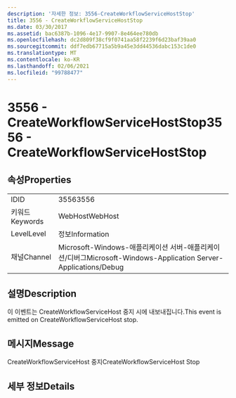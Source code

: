 ```yaml
---
description: '자세한 정보: 3556-CreateWorkflowServiceHostStop'
title: 3556 - CreateWorkflowServiceHostStop
ms.date: 03/30/2017
ms.assetid: bac6387b-1096-4e17-9907-8e464ee780db
ms.openlocfilehash: dc2d809f38cf9f0741aa58f2239f6d23baf39aa0
ms.sourcegitcommit: ddf7edb67715a5b9a45e3dd44536dabc153c1de0
ms.translationtype: MT
ms.contentlocale: ko-KR
ms.lasthandoff: 02/06/2021
ms.locfileid: "99788477"
---
```

# <a name="3556---createworkflowservicehoststop"></a><span data-ttu-id="e6c9a-103">3556 - CreateWorkflowServiceHostStop</span><span class="sxs-lookup"><span data-stu-id="e6c9a-103">3556 - CreateWorkflowServiceHostStop</span></span>

## <a name="properties"></a><span data-ttu-id="e6c9a-104">속성</span><span class="sxs-lookup"><span data-stu-id="e6c9a-104">Properties</span></span>  
  
|||  
|-|-|  
|<span data-ttu-id="e6c9a-105">ID</span><span class="sxs-lookup"><span data-stu-id="e6c9a-105">ID</span></span>|<span data-ttu-id="e6c9a-106">3556</span><span class="sxs-lookup"><span data-stu-id="e6c9a-106">3556</span></span>|  
|<span data-ttu-id="e6c9a-107">키워드</span><span class="sxs-lookup"><span data-stu-id="e6c9a-107">Keywords</span></span>|<span data-ttu-id="e6c9a-108">WebHost</span><span class="sxs-lookup"><span data-stu-id="e6c9a-108">WebHost</span></span>|  
|<span data-ttu-id="e6c9a-109">Level</span><span class="sxs-lookup"><span data-stu-id="e6c9a-109">Level</span></span>|<span data-ttu-id="e6c9a-110">정보</span><span class="sxs-lookup"><span data-stu-id="e6c9a-110">Information</span></span>|  
|<span data-ttu-id="e6c9a-111">채널</span><span class="sxs-lookup"><span data-stu-id="e6c9a-111">Channel</span></span>|<span data-ttu-id="e6c9a-112">Microsoft-Windows-애플리케이션 서버-애플리케이션/디버그</span><span class="sxs-lookup"><span data-stu-id="e6c9a-112">Microsoft-Windows-Application Server-Applications/Debug</span></span>|  
  
## <a name="description"></a><span data-ttu-id="e6c9a-113">설명</span><span class="sxs-lookup"><span data-stu-id="e6c9a-113">Description</span></span>  

 <span data-ttu-id="e6c9a-114">이 이벤트는 CreateWorkflowServiceHost 중지 시에 내보내집니다.</span><span class="sxs-lookup"><span data-stu-id="e6c9a-114">This event is emitted on CreateWorkflowServiceHost stop.</span></span>  
  
## <a name="message"></a><span data-ttu-id="e6c9a-115">메시지</span><span class="sxs-lookup"><span data-stu-id="e6c9a-115">Message</span></span>  

 <span data-ttu-id="e6c9a-116">CreateWorkflowServiceHost 중지</span><span class="sxs-lookup"><span data-stu-id="e6c9a-116">CreateWorkflowServiceHost Stop</span></span>  
  
## <a name="details"></a><span data-ttu-id="e6c9a-117">세부 정보</span><span class="sxs-lookup"><span data-stu-id="e6c9a-117">Details</span></span>
